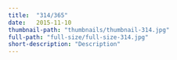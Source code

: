 ```yaml
---
title:  "314/365"
date:   2015-11-10
thumbnail-path: "thumbnails/thumbnail-314.jpg"
full-path: "full-size/full-size-314.jpg"
short-description: "Description"
---
```

